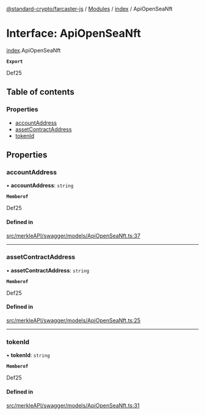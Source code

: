 [@standard-crypto/farcaster-js](../README.md) / [Modules](../modules.md) / [index](../modules/index.md) / ApiOpenSeaNft

# Interface: ApiOpenSeaNft

[index](../modules/index.md).ApiOpenSeaNft

**`Export`**

Def25

## Table of contents

### Properties

- [accountAddress](index.ApiOpenSeaNft.md#accountaddress)
- [assetContractAddress](index.ApiOpenSeaNft.md#assetcontractaddress)
- [tokenId](index.ApiOpenSeaNft.md#tokenid)

## Properties

### accountAddress

• **accountAddress**: `string`

**`Memberof`**

Def25

#### Defined in

[src/merkleAPI/swagger/models/ApiOpenSeaNft.ts:37](https://github.com/standard-crypto/farcaster-js/blob/main/src/merkleAPI/swagger/models/ApiOpenSeaNft.ts#L37)

___

### assetContractAddress

• **assetContractAddress**: `string`

**`Memberof`**

Def25

#### Defined in

[src/merkleAPI/swagger/models/ApiOpenSeaNft.ts:25](https://github.com/standard-crypto/farcaster-js/blob/main/src/merkleAPI/swagger/models/ApiOpenSeaNft.ts#L25)

___

### tokenId

• **tokenId**: `string`

**`Memberof`**

Def25

#### Defined in

[src/merkleAPI/swagger/models/ApiOpenSeaNft.ts:31](https://github.com/standard-crypto/farcaster-js/blob/main/src/merkleAPI/swagger/models/ApiOpenSeaNft.ts#L31)
